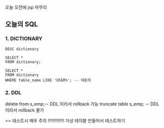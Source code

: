 
오늘 오전에 jsp 마무리

## 오늘의 SQL


### 1. DICTIONARY

```
DESC dictionary
```

```
SELECT *
FROM dictionary;

SELECT *
FROM dictionary
WHERE table_name LIKE 'USER%'; -- 대문자
```
			

### 2. DDL

delete from s_emp;-- DDL 이라서 rollback 가능
truncate table s_emp; -- DDL 이라서 rollback 불가

== 테스트시 매우 주의 !!!!!!!!!!!!!
가상 테이블 만들어서 테스트하기
<!--stackedit_data:
eyJoaXN0b3J5IjpbLTI0MjcyNjgzNSwxNjE3MzA0ODUzLC0zMz
g3Njc5NTRdfQ==
-->